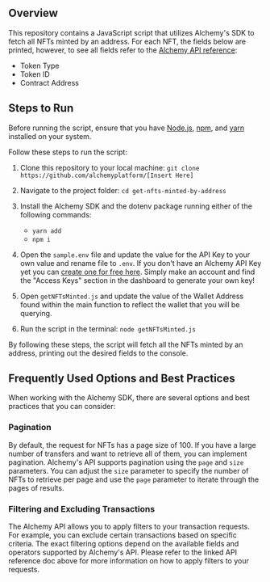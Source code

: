 ## Overview
This repository contains a JavaScript script that utilizes Alchemy's SDK to fetch all NFTs minted by an address. For each NFT, the fields below are printed, however, to see all fields refer to the [Alchemy API reference](https://docs.alchemy.com/reference/sdk-getassettransfers):


- Token Type
- Token ID
- Contract Address


## Steps to Run

Before running the script, ensure that you have [Node.js](https://docs.npmjs.com/downloading-and-installing-node-js-and-npm), [npm](https://docs.npmjs.com/downloading-and-installing-node-js-and-npm), and [yarn](https://classic.yarnpkg.com/lang/en/docs/install/#mac-stable) installed on your system. 

Follow these steps to run the script:

1. Clone this repository to your local machine:
`git clone https://github.com/alchemyplatform/[Insert Here]`


2. Navigate to the project folder: `cd get-nfts-minted-by-address`

3. Install the Alchemy SDK and the dotenv package running either of the following commands:
   * `yarn add`
   * `npm i`

4. Open the `sample.env` file and update the value for the API Key to your own value and rename file to `.env`. If you don't have an Alchemy API Key yet you can [create one for free here](https://alchemy.com/?a=starter-code). Simply make an account and find the "Access Keys" section in the dashboard to generate your own key!

5. Open `getNFTsMinted.js` and update the value of the Wallet Address found within the main function to reflect the wallet that you will be querying.

6. Run the script in the terminal: `node getNFTsMinted.js`


By following these steps, the script will fetch all the NFTs minted by an address, printing out the desired fields to the console.


## Frequently Used Options and Best Practices
When working with the Alchemy SDK, there are several options and best practices that you can consider:

### Pagination
By default, the request for NFTs has a page size of 100. If you have a large number of transfers and want to retrieve all of them, you can implement pagination. Alchemy's API supports pagination using the `page` and `size` parameters. You can adjust the `size` parameter to specify the number of NFTs to retrieve per page and use the `page` parameter to iterate through the pages of results.

### Filtering and Excluding Transactions
The Alchemy API allows you to apply filters to your transaction requests. For example, you can exclude certain transactions based on specific criteria. The exact filtering options depend on the available fields and operators supported by Alchemy's API. Please refer to the linked API reference doc above for more information on how to apply filters to your requests.
